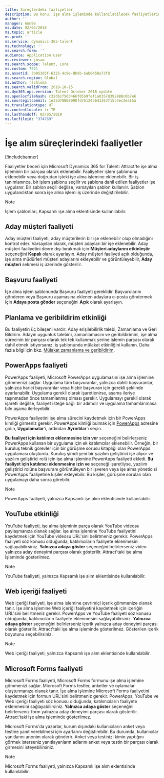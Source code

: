 ```yaml
---
title: Süreçlerdeki faaliyetler
description: Bu konu, işe alma işleminde kullanılabilecek faaliyetlerin çeşitli türleri hakkında bilgi sağlar.
author: ''
manager: AnnBe
ms.date: 02/04/2018
ms.topic: article
ms.prod: ''
ms.service: dynamics-365-talent
ms.technology: ''
ms.search.form: ''
audience: Application User
ms.reviewer: josaw
ms.search.scope: Talent, Core
ms.custom: 7521
ms.assetid: 3b953d5f-6325-4c9e-8b9b-6ab0458a73f8
ms.search.region: Global
ms.author: rschloma
ms.search.validFrom: 2018-10-15
ms.dyn365.ops.version: Talent October 2018 update
ms.openlocfilehash: c32db1f563466f05b9fef1a03578392888c0b7e6
ms.sourcegitcommit: 1e32d78868098fd76124bb41363f15c4ec3ea15a
ms.translationtype: HT
ms.contentlocale: tr-TR
ms.lasthandoff: 02/05/2019
ms.locfileid: "374769"
---
```

# <a name="activities-in-the-hiring-processes"></a>İşe alım süreçlerindeki faaliyetler

[!include[banner](../includes/banner.md)]

Faaliyetler beceri için Microsoft Dynamics 365 for Talent: Attract'te işe alma işleminin bir parçası olarak eklenebilir. Faaliyetler işlem şablonuna eklenebilir veya doğrudan işteki işe alma işlemine eklenebilir. Bir iş tanımlanınca, bir işlem şablonu seçilir ve şablona dahil edilen faaliyetler işe uygulanır. Bir şablon seçili değilse, varsayılan şablon kullanılır. Şablon uygulandıktan sonra işe alma işlemi iş üzerinde değiştirilebilir.

> [!NOTE] 
> İşlem şablonları, Kapsamlı işe alma eklentisinde kullanılabilir.

## <a name="prospect-activity"></a>Aday müşteri faaliyeti

Aday müşteri faaliyeti, aday müşterilerin bir işe eklenebilir olup olmadığını kontrol eder. Varsayılan olarak, müşteri adayları bir işe eklenebilir. Aday müşteri faaliyetini devre dışı bırakmak için **Müşteri adaylarını etkinleştir** seçeneğini **Kapalı** olarak ayarlayın. Aday müşteri faaliyeti açık olduğunda, işe alma müdürleri müşteri adaylarını ekleyebilir ve görüntüleyebilir, **Aday müşteri** sekmesi iş üzerinde gösterilir.

## <a name="application-activity"></a>Başvuru faaliyeti

İşe alma işlem şablonunda Başvuru faaliyeti gereklidir. Başvurularını gönderen veya Başvuru aşamasına eklenen adaylara e-posta göndermek için **Adaya posta gönder** seçeneğini **Açık** olarak ayarlayın.

## <a name="interview-schedule-and-feedback-activity"></a>Planlama ve geribildirim etkinliği

Bu faaliyetin üç bileşeni vardır: Aday erişilebilirlik talebi, Zamanlama ve Geri Bildirim. Adayın uygunluk talebini, zamanlamasını ve geribildirimini, işe alma sürecinin bir parçası olarak tek tek kullanmak yerine işlemin parçası olarak dahil etmek istiyorsanız, iş şablonunda mülakat etkinliğini kullanın. Daha fazla bilgi için bkz. [Mülakat zamanlama ve geribildirim](interview-scheduling-feedback.md).

## <a name="powerapps-activity"></a>PowerApps faaliyeti

PowerApps faaliyeti, Microsoft PowerApps uygulamasını işe alma işlemine gömmenizi sağlar. Uygulama tüm başvuranlar, yalnızca dahili başvuranlar, yalnızca harici başvuranlar veya hiçbir başvuran için gerekli şeklinde ayarlanabilir. Uygulama gerekli olarak işaretlenirse, aşama ileriye taşınmadan önce tamamlanmış olması gerekir. Uygulamayı gerekli olarak işaretli değilse, faaliyet isteğe bağlı bir adımdır ve uygulama tamamlanmasa bile aşama ilerleyebilir.

PowerApps faaliyetini işe alma sürecini kaydetmek için bir PowerApps kimliği girmeniz gerekir. PowerApps kimliği bulmak için [PowerApps](https://web.powerapps.com) adresine gidin, **Uygulamalar**'ı, ardından **Ayrıntılar**'ı seçin.

**Bu faaliyet için katılımcı eklenmesine izin ver** seçeneğini belirlerseniz PowerApps kullanan bir uygulama için ek katılımcılar eklenebilir. Örneğin, bir kuruluş teknik görevler için bir görüşme sorusu kitaplığı olan PowerApps uygulaması oluşturdu. Kuruluş şimdi yeni bir yazılım geliştirici işe alıyor ve yazılım geliştirici rolü için işe alma işlemine PowerApps faaliyeti ekledi. **Bu faaliyet için katılımcı eklenmesine izin ve** seçeneği işaretliyse, yazılım geliştirici rolüne başvuranı görüntüleyen bir işveren veya işe alma yöneticisi PowerApps faaliyetine kişiler ekleyebilir. Bu kişiler, görüşme soruları olan uygulamayı daha sonra görebilir.

> [!NOTE]
> PowerApps faaliyeti, yalnızca Kapsamlı işe alım eklentisinde kullanılabilir.

## <a name="youtube-activity"></a>YouTube etkinliği

YouTube faaliyeti, işe alma işleminin parça olarak YouTube videosu paylaşmanıza olanak sağlar. İşe alma işlemine YouTube faaliyetini kaydetmek için YouTube videosu URL'sini belirtmeniz gerekir. PowerApps faaliyeti söz konusu olduğunda, katılımcıların faaliyete eklenmesini sağlayabilirsiniz. **Yalnızca adaya göster** seçeneğini belirlerseniz video yalnızca aday deneyimi parçası olarak gösterilir. Attract'taki işe alma işleminde gösterilmez.

> [!NOTE]
> YouTube faaliyeti, yalnızca Kapsamlı işe alım eklentisinde kullanılabilir.

## <a name="web-content-activity"></a>Web içeriği faaliyeti

Web içeriği faaliyeti, işe alma işlemine çevrimiçi içerik gömmenize olanak tanır. İşe alma işlemine Web içeriği faaliyetini kaydetmek için içeriğin URL'sini belirtmeniz gerekir. PowerApps ve YouTube faaliyeti söz konusu olduğunda, katılımcıların faaliyete eklenmesini sağlayabilirsiniz. **Yalnızca adaya göster** seçeneğini belirlerseniz içerik yalnızca aday deneyimi parçası olarak gösterilir. Attract'taki işe alma işleminde gösterilmez. Gösterilen içerik boyutunu seçebilirsiniz.

> [!NOTE]
> Web içeriği faaliyeti, yalnızca Kapsamlı işe alım eklentisinde kullanılabilir.

## <a name="microsoft-forms-activity"></a>Microsoft Forms faaliyeti

Microsoft Forms faaliyeti, Microsoft Forms formunu işe alma işlemine gömmenizi sağlar. Microsoft Forms testler, anketler ve oylamalar oluşturmanıza olanak tanır. İşe alma işlemine Microsoft Forms faaliyetini kaydetmek için formun URL'sini belirtmeniz gerekir. PowerApps, YouTube ve Web içeriği faaliyeti söz konusu olduğunda, katılımcıların faaliyete eklenmesini sağlayabilirsiniz. **Yalnızca adaya göster** seçeneğini belirlerseniz form yalnızca aday deneyimi parçası olarak gösterilir. Attract'taki işe alma işleminde gösterilmez.

Microsoft Forms'da yazarlar, kurum dışındaki kullanıcıların anket veya testine yanıt verebilmesi için ayarlarını değiştirebilir. Bu durumda, kullanıcılar yanıtlarını anonim olarak gönderir. Anket veya testinizi kimin yaptığını görmek isterseniz yanıtlayanların adlarını anket veya testin bir parçası olarak girmesini isteyebilirsiniz.

> [!NOTE]
> Microsoft Forms faaliyeti, yalnızca Kapsamlı işe alım eklentisinde kullanılabilir.
